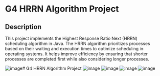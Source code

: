 # G4 HRRN Algorithm Project

## Description
This project implements the Highest Response Ratio Next (HRRN) scheduling algorithm in Java. The HRRN algorithm prioritizes processes based on their waiting and execution times to optimize scheduling in operating systems. It helps improve efficiency by ensuring that shorter processes are completed first while also considering longer processes.

![image](https://github.com/user-attachments/assets/a21d7cb3-9f9b-446e-b92f-b3fa51b4f940)# G4 HRRN Algorithm Project
![image](https://github.com/user-attachments/assets/188df5e2-0799-4785-84b0-80f2944162dc)
![image](https://github.com/user-attachments/assets/16430ade-a96a-42cf-af54-70058595fbe6)
![image](https://github.com/user-attachments/assets/0f5b76d0-bd20-42b3-a464-9d70ce22f85f)
![image](https://github.com/user-attachments/assets/8d87b8ff-8e4f-4e1e-aedb-796345213fbf)
